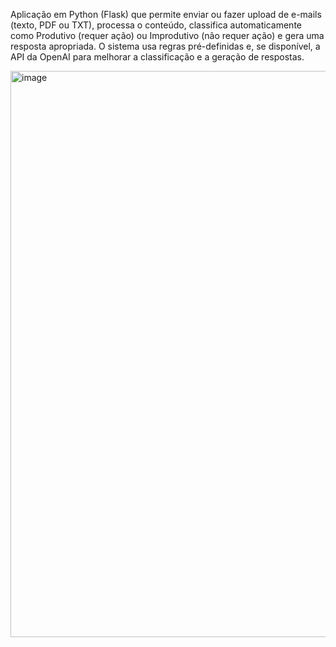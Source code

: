 Aplicação em Python (Flask) que permite enviar ou fazer upload de e-mails (texto, PDF ou TXT), processa o conteúdo, classifica automaticamente como Produtivo (requer ação) ou Improdutivo (não requer ação) e gera uma resposta apropriada. O sistema usa regras pré-definidas e, se disponível, a API da OpenAI para melhorar a classificação e a geração de respostas.

<img width="1903" height="906" alt="image" src="https://github.com/user-attachments/assets/2419ca60-2af6-47ca-8556-2fedb86e45ec" />
